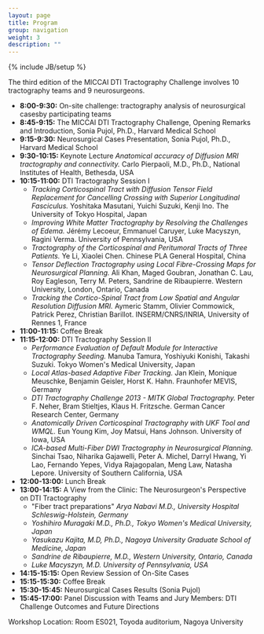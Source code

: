 ```yaml
---
layout: page
title: Program
group: navigation
weight: 3
description: ""
---
```

{% include JB/setup %}

The third edition of the MICCAI DTI Tractography Challenge involves 10 tractography teams and 9 neurosurgeons.

* __8:00-9:30:__ On-site challenge: tractography analysis of neurosurgical casesby participating teams
* __8:45-9:15:__ The MICCAI DTI Tractography Challenge, Opening Remarks and Introduction, Sonia Pujol, Ph.D., Harvard Medical School
* __9:15-9:30:__ Neurosurgical Cases Presentation, Sonia Pujol, Ph.D., Harvard Medical School
* __9:30-10:15:__ Keynote Lecture _Anatomical accuracy of Diffusion MRI tractography and connectivity._ Carlo Pierpaoli, M.D., Ph.D., National Institutes of Health, Bethesda, USA
* __10:15-11:00:__ DTI Tractography Session I
  * _Tracking Corticospinal Tract with Diffusion Tensor Field Replacement for Cancelling Crossing with Superior Longitudinal Fasciculus._ Yoshitaka Masutani, Yuichi Suzuki, Kenji Ino. The University of Tokyo Hospital, Japan
  * _Improving White Matter Tractography by Resolving the Challenges of Edema._ Jérémy Lecoeur, Emmanuel Caruyer, Luke Macyszyn,  Ragini Verma. University of Pennsylvania, USA
  * _Tractography of the Corticospinal and Peritumoral Tracts of Three Patients._ Ye Li, Xiaolei Chen. Chinese PLA General Hospital, China
  * _Tensor Deflection Tractography using Local Fibre-Crossing Maps for Neurosurgical Planning._ Ali Khan, Maged Goubran, Jonathan C. Lau, Roy Eagleson, Terry M. Peters, Sandrine de Ribaupierre. Western University, London, Ontario, Canada
  * _Tracking the Cortico-Spinal Tract from Low Spatial and Angular Resolution Diffusion MRI._ Aymeric Stamm, Olivier Commowick, Patrick Perez, Christian Barillot. INSERM/CNRS/INRIA, University of Rennes 1, France 
* __11:00-11:15:__ Coffee Break
* __11:15-12:00:__ DTI Tractography Session II
  * _Performance Evaluation of Default Module for Interactive Tractography Seeding._ Manuba Tamura, Yoshiyuki Konishi, Takashi Suzuki. Tokyo Women's Medical University, Japan
  * _Local Atlas-based Adaptive Fiber Tracking._ Jan Klein, Monique Meuschke, Benjamin Geisler, Horst K. Hahn. Fraunhofer MEVIS, Germany
  * _DTI Tractography Challenge 2013 - MITK Global Tractography._ Peter F. Neher, Bram Stieltjes, Klaus H. Fritzsche. German Cancer Research Center, Germany 
  * _Anatomically Driven Corticospinal Tractography with UKF Tool and WMQL._ Eun Young Kim, Joy Matsui, Hans Johnson. University of Iowa, USA
  * _ICA-based Multi-Fiber DWI Tractography in Neurosurgical Planning._ Sinchai Tsao, Niharika Gajawelli, Peter A. Michel, Darryl Hwang, Yi Lao, Fernando Yepes, Vidya Rajagopalan, Meng Law, Natasha Lepore. University of Southern California, USA
* __12:00-13:00:__ Lunch Break 
* __13:00-14:15:__ A View from the Clinic: The Neurosurgeon's Perspective on DTI Tractography 
  *  "Fiber tract preparations" _Arya Nabavi M.D., University Hospital Schleswig-Holstein, Germany_
  *  _Yoshihiro Muragaki M.D., Ph.D., Tokyo Women's Medical University, Japan_
  *  _Yasukazu Kajita, M.D, Ph.D., Nagoya University Graduate School of Medicine, Japan_
  *  _Sandrine de Ribaupierre, M.D., Western University, 	Ontario, Canada_
  *  _Luke Macyszyn, M.D. University of Pennsylvania, USA_
* __14:15-15:15:__ Open Review Session of On-Site Cases 
* __15:15-15:30:__ Coffee Break 
* __15:30-15:45:__ Neurosurgical Cases Results (Sonia Pujol)
* __15:45-17:00:__ Panel Discussion with Teams and Jury Members: DTI Challenge Outcomes and Future Directions 
 
Workshop Location: Room ES021, Toyoda auditorium, Nagoya University

<script>
  (function(i,s,o,g,r,a,m){i['GoogleAnalyticsObject']=r;i[r]=i[r]||function(){
  (i[r].q=i[r].q||[]).push(arguments)},i[r].l=1*new Date();a=s.createElement(o),
  m=s.getElementsByTagName(o)[0];a.async=1;a.src=g;m.parentNode.insertBefore(a,m)
  })(window,document,'script','//www.google-analytics.com/analytics.js','ga');

  ga('create', 'UA-43690481-1', 'dti-challenge.org');
  ga('send', 'pageview');

</script>
